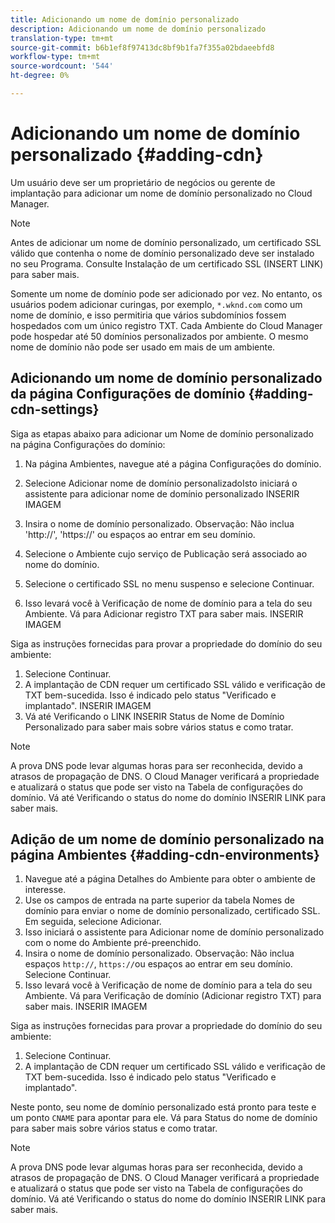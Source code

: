 ```yaml
---
title: Adicionando um nome de domínio personalizado
description: Adicionando um nome de domínio personalizado
translation-type: tm+mt
source-git-commit: b6b1ef8f97413dc8bf9b1fa7f355a02bdaeebfd8
workflow-type: tm+mt
source-wordcount: '544'
ht-degree: 0%

---
```



# Adicionando um nome de domínio personalizado {#adding-cdn}

Um usuário deve ser um proprietário de negócios ou gerente de implantação para adicionar um nome de domínio personalizado no Cloud Manager.

>[!NOTE]
>Antes de adicionar um nome de domínio personalizado, um certificado SSL válido que contenha o nome de domínio personalizado deve ser instalado no seu Programa. Consulte Instalação de um certificado SSL (INSERT LINK) para saber mais.

Somente um nome de domínio pode ser adicionado por vez. No entanto, os usuários podem adicionar curingas, por exemplo, `*.wknd.com` como um nome de domínio, e isso permitiria que vários subdomínios fossem hospedados com um único registro TXT.
Cada Ambiente do Cloud Manager pode hospedar até 50 domínios personalizados por ambiente.
O mesmo nome de domínio não pode ser usado em mais de um ambiente.

## Adicionando um nome de domínio personalizado da página Configurações de domínio {#adding-cdn-settings}

Siga as etapas abaixo para adicionar um Nome de domínio personalizado na página Configurações do domínio:

1. Na página Ambientes, navegue até a página Configurações do domínio.

1. Selecione Adicionar nome de domínio personalizadoIsto iniciará o assistente para adicionar nome de domínio personalizado INSERIR IMAGEM

1. Insira o nome de domínio personalizado. Observação: Não inclua &#39;http://&#39;, &#39;https://&#39; ou espaços ao entrar em seu domínio.

1. Selecione o Ambiente cujo serviço de Publicação será associado ao nome do domínio.

1. Selecione o certificado SSL no menu suspenso e selecione Continuar.

1. Isso levará você à Verificação de nome de domínio para a tela do seu Ambiente. Vá para Adicionar registro TXT para saber mais. INSERIR IMAGEM

Siga as instruções fornecidas para provar a propriedade do domínio do seu ambiente:

1. Selecione Continuar.
1. A implantação de CDN requer um certificado SSL válido e verificação de TXT bem-sucedida. Isso é indicado pelo status &quot;Verificado e implantado&quot;.  INSERIR IMAGEM
1. Vá até Verificando o LINK INSERIR Status de Nome de Domínio Personalizado para saber mais sobre vários status e como tratar.

>[!NOTE]
>A prova DNS pode levar algumas horas para ser reconhecida, devido a atrasos de propagação de DNS. O Cloud Manager verificará a propriedade e atualizará o status que pode ser visto na Tabela de configurações do domínio. Vá até Verificando o status do nome do domínio INSERIR LINK para saber mais.

## Adição de um nome de domínio personalizado na página Ambientes {#adding-cdn-environments}

1. Navegue até a página Detalhes do Ambiente para obter o ambiente de interesse.
1. Use os campos de entrada na parte superior da tabela Nomes de domínio para enviar o nome de domínio personalizado, certificado SSL. Em seguida, selecione Adicionar.
1. Isso iniciará o assistente para Adicionar nome de domínio personalizado com o nome do Ambiente pré-preenchido.
1. Insira o nome de domínio personalizado. Observação: Não inclua espaços `http://`, `https://`ou espaços ao entrar em seu domínio. Selecione Continuar.
1. Isso levará você à Verificação de nome de domínio para a tela do seu Ambiente. Vá para Verificação de domínio (Adicionar registro TXT) para saber mais. INSERIR IMAGEM

Siga as instruções fornecidas para provar a propriedade do domínio do seu ambiente:

1. Selecione Continuar.
1. A implantação de CDN requer um certificado SSL válido e verificação de TXT bem-sucedida. Isso é indicado pelo status &quot;Verificado e implantado&quot;.

Neste ponto, seu nome de domínio personalizado está pronto para teste e um ponto `CNAME` para apontar para ele. Vá para Status do nome de domínio para saber mais sobre vários status e como tratar.

>[!NOTE]
>A prova DNS pode levar algumas horas para ser reconhecida, devido a atrasos de propagação de DNS. O Cloud Manager verificará a propriedade e atualizará o status que pode ser visto na Tabela de configurações do domínio. Vá até Verificando o status do nome do domínio INSERIR LINK para saber mais.
